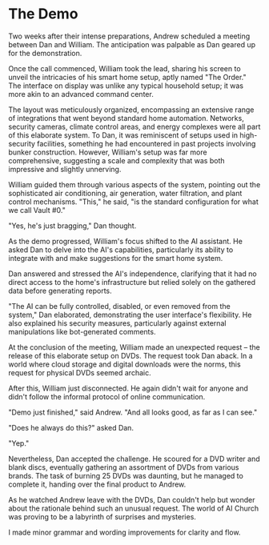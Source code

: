 # The Demo

Two weeks after their intense preparations, Andrew scheduled a meeting between Dan and William. The anticipation was palpable as Dan geared up for the demonstration.

Once the call commenced, William took the lead, sharing his screen to unveil the intricacies of his smart home setup, aptly named "The Order." The interface on display was unlike any typical household setup; it was more akin to an advanced command center.

The layout was meticulously organized, encompassing an extensive range of integrations that went beyond standard home automation. Networks, security cameras, climate control areas, and energy complexes were all part of this elaborate system. To Dan, it was reminiscent of setups used in high-security facilities, something he had encountered in past projects involving bunker construction. However, William's setup was far more comprehensive, suggesting a scale and complexity that was both impressive and slightly unnerving.

William guided them through various aspects of the system, pointing out the sophisticated air conditioning, air generation, water filtration, and plant control mechanisms. "This," he said, "is the standard configuration for what we call Vault #0."

"Yes, he's just bragging," Dan thought.

As the demo progressed, William's focus shifted to the AI assistant. He asked Dan to delve into the AI's capabilities, particularly its ability to integrate with and make suggestions for the smart home system.

Dan answered and stressed the AI's independence, clarifying that it had no direct access to the home's infrastructure but relied solely on the gathered data before generating reports.

"The AI can be fully controlled, disabled, or even removed from the system," Dan elaborated, demonstrating the user interface's flexibility. He also explained his security measures, particularly against external manipulations like bot-generated comments.

At the conclusion of the meeting, William made an unexpected request – the release of this elaborate setup on DVDs. The request took Dan aback. In a world where cloud storage and digital downloads were the norms, this request for physical DVDs seemed archaic.

After this, William just disconnected. He again didn't wait for anyone and didn't follow the informal protocol of online communication.

"Demo just finished," said Andrew. "And all looks good, as far as I can see."

"Does he always do this?" asked Dan.

"Yep."

Nevertheless, Dan accepted the challenge. He scoured for a DVD writer and blank discs, eventually gathering an assortment of DVDs from various brands. The task of burning 25 DVDs was daunting, but he managed to complete it, handing over the final product to Andrew.

As he watched Andrew leave with the DVDs, Dan couldn't help but wonder about the rationale behind such an unusual request. The world of AI Church was proving to be a labyrinth of surprises and mysteries.

I made minor grammar and wording improvements for clarity and flow.
